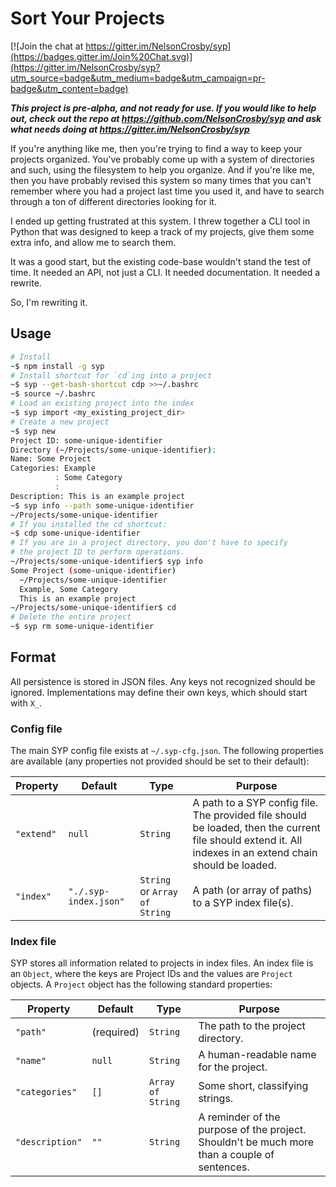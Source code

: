 # Sort Your Projects

[![Join the chat at https://gitter.im/NelsonCrosby/syp](https://badges.gitter.im/Join%20Chat.svg)](https://gitter.im/NelsonCrosby/syp?utm_source=badge&utm_medium=badge&utm_campaign=pr-badge&utm_content=badge)

**_This project is pre-alpha, and not ready for use. If you
would like to help out, check out the repo at
https://github.com/NelsonCrosby/syp and ask what needs doing
at https://gitter.im/NelsonCrosby/syp_**

If you're anything like me, then you're trying to find a way to
keep your projects organized. You've probably come up with a
system of directories and such, using the filesystem to help you
organize. And if you're like me, then you have probably revised
this system so many times that you can't remember where you had a
project last time you used it, and have to search through a ton
of different directories looking for it.

I ended up getting frustrated at this system. I threw together a
CLI tool in Python that was designed to keep a track of my
projects, give them some extra info, and allow me to search them.

It was a good start, but the existing code-base wouldn't stand
the test of time. It needed an API, not just a CLI. It needed
documentation. It needed a rewrite.

So, I'm rewriting it.


## Usage

```bash
# Install
~$ npm install -g syp
# Install shortcut for `cd`ing into a project
~$ syp --get-bash-shortcut cdp >>~/.bashrc
~$ source ~/.bashrc
# Load an existing project into the index
~$ syp import <my_existing_project_dir>
# Create a new project
~$ syp new
Project ID: some-unique-identifier
Directory (~/Projects/some-unique-identifier):
Name: Some Project
Categories: Example
          : Some Category
          :
Description: This is an example project
~$ syp info --path some-unique-identifier
~/Projects/some-unique-identifier
# If you installed the cd shortcut:
~$ cdp some-unique-identifier
# If you are in a project directory, you don't have to specify
# the project ID to perform operations.
~/Projects/some-unique-identifier$ syp info
Some Project (some-unique-identifier)
  ~/Projects/some-unique-identifier
  Example, Some Category
  This is an example project
~/Projects/some-unique-identifier$ cd
# Delete the entire project
~$ syp rm some-unique-identifier
```


## Format

All persistence is stored in JSON files. Any keys not
recognized should be ignored. Implementations may define their
own keys, which should start with `X_`.


### Config file

The main SYP config file exists at `~/.syp-cfg.json`. The
following properties are available (any properties not provided
should be set to their default):

| Property | Default | Type | Purpose |
| --- | --- | --- | --- |
| `"extend"` | `null` | `String` | A path to a SYP config file. The provided file should be loaded, then the current file should extend it. All indexes in an extend chain should be loaded. |
| `"index"` | `"./.syp-index.json"` | `String` or `Array of String` | A path (or array of paths) to a SYP index file(s). |


### Index file

SYP stores all information related to projects in index files.
An index file is an `Object`, where the keys are Project IDs
and the values are `Project` objects. A `Project` object has
the following standard properties:

| Property | Default | Type | Purpose |
| --- | --- | --- | --- |
| `"path"` | (required) | `String` | The path to the project directory. |
| `"name"` | `null` | `String` | A human-readable name for the project. |
| `"categories"` | `[]` | `Array of String` | Some short, classifying strings. |
| `"description"` | `""` | `String` | A reminder of the purpose of the project. Shouldn't be much more than a couple of sentences. |
